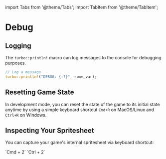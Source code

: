 import Tabs from '@theme/Tabs';
import TabItem from '@theme/TabItem';

# Debug

## Logging

The `turbo::println!` macro can log messages to the console for debugging purposes.

```rust
// Log a message
turbo::println!("DEBUG: {:?}", some_var);
```

## Resetting Game State

In development mode, you can reset the state of the game to its initial state anytime by using a simple keyboard shortcut `Cmd+R` on MacOS/Linux and `Ctrl+R` on Windows.

## Inspecting Your Spritesheet

You can capture your game's internal spritesheet via keyboard shortcut:

<Tabs>
    <TabItem value="macos_linux" label="MacOS / Linux" default>
    `Cmd + 2`
    </TabItem>
    <TabItem value="windows" label="Windows" default>
    `Ctrl + 2`
    </TabItem>
</Tabs>
